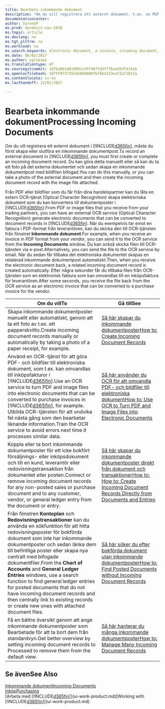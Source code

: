 ```yaml
---
title: Bearbeta inkommande dokument
description: "Om du vill registrera ett externt dokument, t.ex. en PDF i Dynamics NAV, måste du först skapa eller slutföra en inkommande dokumentpost."
documentationcenter: 
author: SorenGP
ms.prod: dynamics-nav-2018
ms.topic: article
ms.devlang: na
ms.tgt_pltfrm: na
ms.workload: na
ms.search.keywords: electronic document, e-invoice, incoming document, OCR, ecommerce, document exchange, import invoice
ms.date: 06/02/2017
ms.author: sgroespe
ms.translationtype: HT
ms.sourcegitcommit: 1dfba8b14019991c95f40ffd5f7fbaed5df414eb
ms.openlocfilehash: 1075f9737355de0b80807bf6bd123eaf2a71013a
ms.contentlocale: sv-se
ms.lasthandoff: 12/01/2017

---
```

# <a name="processing-incoming-documents"></a><span data-ttu-id="a66e2-103">Bearbeta inkommande dokument</span><span class="sxs-lookup"><span data-stu-id="a66e2-103">Processing Incoming Documents</span></span>
<span data-ttu-id="a66e2-104">Om du vill registrera ett externt dokument i [!INCLUDE[d365fin](includes/d365fin_md.md)], måste du först skapa eller slutföra en inkommande dokumentpost.</span><span class="sxs-lookup"><span data-stu-id="a66e2-104">To record an external document in [!INCLUDE[d365fin](includes/d365fin_md.md)], you must first create or complete an incoming document record.</span></span> <span data-ttu-id="a66e2-105">Du kan göra detta manuellt eller så kan du ta ett foto på det externa dokumentet och sedan skapa en inkommande dokumentpost med bildfilen bifogad.</span><span class="sxs-lookup"><span data-stu-id="a66e2-105">You can do this manually, or you can take a photo of the external document and then create the incoming document record with the image file attached.</span></span>

<span data-ttu-id="a66e2-106">Från PDF eller bildfiler som du får från dina handelspartner kan du låta en extern OCR-tjänst (Optical Character Recognition) skapa elektroniska dokument som du kan konvertera till dokumentposter i [!INCLUDE[d365fin](includes/d365fin_md.md)].</span><span class="sxs-lookup"><span data-stu-id="a66e2-106">From PDF or image files that you receive from your trading partners, you can have an external OCR service (Optical Character Recognition) generate electronic documents that can be converted to document records in [!INCLUDE[d365fin](includes/d365fin_md.md)].</span></span> <span data-ttu-id="a66e2-107">När du exempelvis tar emot en faktura i PDF-format från leverantören, kan du skicka den till OCR-tjänsten från fönstret **Inkommande dokument**.</span><span class="sxs-lookup"><span data-stu-id="a66e2-107">For example, when you receive an invoice in PDF format from your vendor, you can send it to the OCR service from the **Incoming Documents** window.</span></span> <span data-ttu-id="a66e2-108">Du kan också skicka filen till OCR-tjänsten via e-post.</span><span class="sxs-lookup"><span data-stu-id="a66e2-108">Alternatively, you can send the file to the OCR service by email.</span></span> <span data-ttu-id="a66e2-109">När du sedan får tillbaka det elektroniska dokumentet skapas en relaterad inkommande dokumentpost automatiskt.</span><span class="sxs-lookup"><span data-stu-id="a66e2-109">Then, when you receive the electronic document back, a related incoming document record is created automatically.</span></span> <span data-ttu-id="a66e2-110">Efter några sekunder får du tillbaka filen från OCR-tjänsten som en elektronisk faktura som kan omvandlas till en inköpsfaktura för leverantören.</span><span class="sxs-lookup"><span data-stu-id="a66e2-110">After some seconds, you receive the file back from the OCR service as an electronic invoice that can be converted to a purchase invoice for the vendor.</span></span>

| <span data-ttu-id="a66e2-111">Om du vill</span><span class="sxs-lookup"><span data-stu-id="a66e2-111">To</span></span> | <span data-ttu-id="a66e2-112">Gå till</span><span class="sxs-lookup"><span data-stu-id="a66e2-112">See</span></span> |
| --- | --- |
| <span data-ttu-id="a66e2-113">Skapa inkommande dokumentposter manuellt eller automatiskt, genom att ta ett foto av t.ex. ett papperskvitto.</span><span class="sxs-lookup"><span data-stu-id="a66e2-113">Create incoming document records manually or automatically by taking a photo of a paper receipt, for example.</span></span> |[<span data-ttu-id="a66e2-114">Så här skapar du inkommande dokumentposter</span><span class="sxs-lookup"><span data-stu-id="a66e2-114">How to: Create Incoming Document Records</span></span>](across-how-create-income-document-records.md) |
| <span data-ttu-id="a66e2-115">Använd en OCR-tjänst för att göra PDF- och bildfiler till elektroniska dokument, som t.ex. kan omvandlas till inköpsfakturor i [!INCLUDE[d365fin](includes/d365fin_md.md)].</span><span class="sxs-lookup"><span data-stu-id="a66e2-115">Use an OCR service to turn PDF and image files into electronic documents that can be converted to purchase invoices in [!INCLUDE[d365fin](includes/d365fin_md.md)], for example.</span></span> <span data-ttu-id="a66e2-116">Utbilda OCR-tjänsten för att undvika fel nästa gång som den bearbetar liknande information.</span><span class="sxs-lookup"><span data-stu-id="a66e2-116">Train the OCR service to avoid errors next time it processes similar data.</span></span> |[<span data-ttu-id="a66e2-117">Så här använder du OCR för att omvandla PDF- och bildfiler till elektroniska dokument</span><span class="sxs-lookup"><span data-stu-id="a66e2-117">How to: Use OCR to Turn PDF and Image Files into Electronic Documents</span></span>](across-how-use-ocr-pdf-images-files.md) |
| <span data-ttu-id="a66e2-118">Koppla eller ta bort inkommande dokumentposter för ett icke bokfört försäljnings- eller inköpsdokument och till en kund, leverantör eller redovisningstransaktion från dokumentet eller posten.</span><span class="sxs-lookup"><span data-stu-id="a66e2-118">Connect or remove incoming document records for any non-posted sales or purchase document and to any customer, vendor, or general ledger entry from the document or entry.</span></span> |[<span data-ttu-id="a66e2-119">Så här skapar du inkommande dokumentposter direkt från dokument och transaktioner</span><span class="sxs-lookup"><span data-stu-id="a66e2-119">How to: How to: Create Incoming Document Records Directly from Documents and Entries</span></span>](across-how-connect-disconnect-income-document-records.md) |
| <span data-ttu-id="a66e2-120">Från fönstren **Kontoplan** och **Redovisningstransaktioner** kan du använda en sökfunktion för att hitta redovisningsposter för bokförda dokument som inte har inkommande dokumentposter och sedan länka dem till befintliga poster eller skapa nya centralt med bifogade dokumentfiler.</span><span class="sxs-lookup"><span data-stu-id="a66e2-120">From the **Chart of Accounts** and **General Ledger Entries** windows, use a search function to find general ledger entries for posted documents that do not have incoming document records and then centrally link to existing records or create new ones with attached document files.</span></span> |[<span data-ttu-id="a66e2-121">Så här söker du efter bokförda dokument utan inkommande dokumentposter</span><span class="sxs-lookup"><span data-stu-id="a66e2-121">How to: Find Posted Documents without Incoming Document Records</span></span>](across-how-find-posted-documents-without-income-document-records.md) |
| <span data-ttu-id="a66e2-122">Få en bättre översikt genom att ange inkommande dokumentposter som Bearbetade för att ta bort dem från standardvyn.</span><span class="sxs-lookup"><span data-stu-id="a66e2-122">Get better overview by setting incoming document records to Processed to remove them from the default view.</span></span> |[<span data-ttu-id="a66e2-123">Så här hanterar du många inkommande dokumentposter</span><span class="sxs-lookup"><span data-stu-id="a66e2-123">How to: Manage Many Incoming Document Records</span></span>](across-how-manage-many-income-document-records.md) |

## <a name="see-also"></a><span data-ttu-id="a66e2-124">Se även</span><span class="sxs-lookup"><span data-stu-id="a66e2-124">See Also</span></span>
[<span data-ttu-id="a66e2-125">Inkommande dokument</span><span class="sxs-lookup"><span data-stu-id="a66e2-125">Incoming Documents</span></span>](across-income-documents.md)  
[<span data-ttu-id="a66e2-126">Inköp</span><span class="sxs-lookup"><span data-stu-id="a66e2-126">Purchasing</span></span>](purchasing-manage-purchasing.md)  
<span data-ttu-id="a66e2-127">[Arbeta med [!INCLUDE[d365fin](includes/d365fin_md.md)]](ui-work-product.md)</span><span class="sxs-lookup"><span data-stu-id="a66e2-127">[Working with [!INCLUDE[d365fin](includes/d365fin_md.md)]](ui-work-product.md)</span></span>

